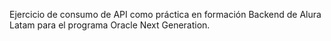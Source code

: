 Ejercicio de consumo de API como práctica en formación Backend de Alura Latam para el programa Oracle Next Generation.
